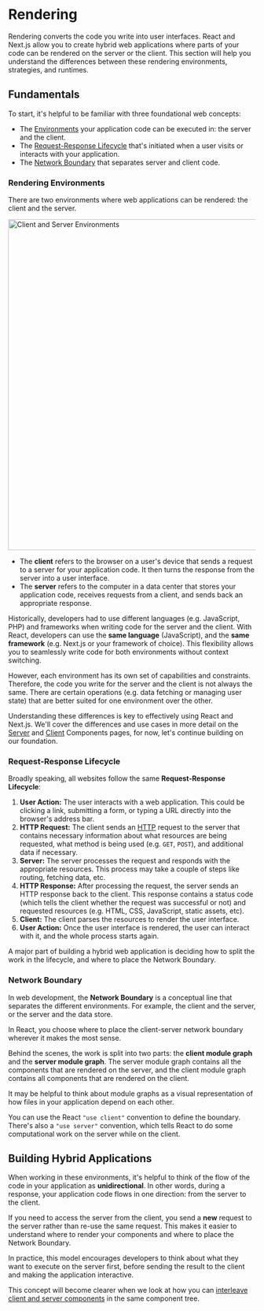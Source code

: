 # Rendering

Rendering converts the code you write into user interfaces.
React and Next.js allow you to create hybrid web applications where parts of your code can be rendered on the server or the client.
This section will help you understand the differences between these rendering environments, strategies, and runtimes.

## Fundamentals

To start, it's helpful to be familiar with three foundational web concepts:

- The [Environments](#rendering-environments) your application code can be executed in: the server and the client.
- The [Request-Response Lifecycle](#request-response-lifecycle) that's initiated when a user visits or interacts with your application.
- The [Network Boundary](#network-boundary) that separates server and client code.

### Rendering Environments

There are two environments where web applications can be rendered: the client and the server.

<Image
  alt="Client and Server Environments"
  srcLight="/docs/light/client-and-server-environments.png"
  srcDark="/docs/dark/client-and-server-environments.png"
  width="1600"
  height="672"
/>

- The **client** refers to the browser on a user's device that sends a request to a server for your application code.
  It then turns the response from the server into a user interface.
- The **server** refers to the computer in a data center that stores your application code, receives requests from a client, and sends back an appropriate response.

Historically, developers had to use different languages (e.g. JavaScript, PHP) and frameworks when writing code for the server and the client.
With React, developers can use the **same language** (JavaScript), and the **same framework** (e.g. Next.js or your framework of choice).
This flexibility allows you to seamlessly write code for both environments without context switching.

However, each environment has its own set of capabilities and constraints.
Therefore, the code you write for the server and the client is not always the same.
There are certain operations (e.g. data fetching or managing user state) that are better suited for one environment over the other.

Understanding these differences is key to effectively using React and Next.js.
We'll cover the differences and use cases in more detail on the [Server](/guide/rendering/server-components) and [Client](/guide/rendering/client-components) Components pages, for now, let's continue building on our foundation.

### Request-Response Lifecycle

Broadly speaking, all websites follow the same **Request-Response Lifecycle**:

1. **User Action:** The user interacts with a web application. This could be clicking a link, submitting a form, or typing a URL directly into the browser's address bar.
2. **HTTP Request:** The client sends an [HTTP](https://developer.mozilla.org/docs/Web/HTTP) request to the server that contains necessary information about what resources are being requested, what method is being used (e.g. `GET`, `POST`), and additional data if necessary.
3. **Server:** The server processes the request and responds with the appropriate resources.
   This process may take a couple of steps like routing, fetching data, etc.
4. **HTTP Response:** After processing the request, the server sends an HTTP response back to the client.
   This response contains a status code (which tells the client whether the request was successful or not) and requested resources (e.g. HTML, CSS, JavaScript, static assets, etc).
5. **Client:** The client parses the resources to render the user interface.
6. **User Action:** Once the user interface is rendered, the user can interact with it, and the whole process starts again.

A major part of building a hybrid web application is deciding how to split the work in the lifecycle, and where to place the Network Boundary.

### Network Boundary

In web development, the **Network Boundary** is a conceptual line that separates the different environments.
For example, the client and the server, or the server and the data store.

In React, you choose where to place the client-server network boundary wherever it makes the most sense.

Behind the scenes, the work is split into two parts: the **client module graph** and the **server module graph**.
The server module graph contains all the components that are rendered on the server, and the client module graph contains all components that are rendered on the client.

It may be helpful to think about module graphs as a visual representation of how files in your application depend on each other.

You can use the React `"use client"` convention to define the boundary.
There's also a `"use server"` convention, which tells React to do some computational work on the server while on the client.

## Building Hybrid Applications

When working in these environments, it's helpful to think of the flow of the code in your application as **unidirectional**.
In other words, during a response, your application code flows in one direction: from the server to the client.

If you need to access the server from the client, you send a **new** request to the server rather than re-use the same request.
This makes it easier to understand where to render your components and where to place the Network Boundary.

In practice, this model encourages developers to think about what they want to execute on the server first, before sending the result to the client and making the application interactive.

This concept will become clearer when we look at how you can [interleave client and server components](/guide/rendering/composition-patterns) in the same component tree.
